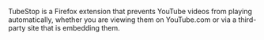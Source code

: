 TubeStop is a Firefox extension that prevents YouTube videos from playing automatically, whether you are viewing them on YouTube.com or via a third-party site that is embedding them.